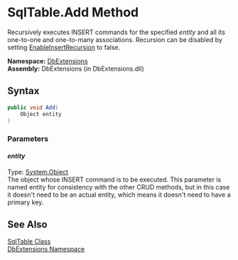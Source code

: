 SqlTable.Add Method
===================
Recursively executes INSERT commands for the specified *entity* and all its one-to-one and one-to-many associations. Recursion can be disabled by setting [EnableInsertRecursion][1] to false.

**Namespace:** [DbExtensions][2]  
**Assembly:** DbExtensions (in DbExtensions.dll)

Syntax
------

```csharp
public void Add(
	Object entity
)
```

### Parameters

#### *entity*
Type: [System.Object][3]  
 The object whose INSERT command is to be executed. This parameter is named entity for consistency with the other CRUD methods, but in this case it doesn't need to be an actual entity, which means it doesn't need to have a primary key.


See Also
--------
[SqlTable Class][4]  
[DbExtensions Namespace][2]  

[1]: ../DatabaseConfiguration/EnableInsertRecursion.md
[2]: ../README.md
[3]: http://msdn.microsoft.com/en-us/library/e5kfa45b
[4]: README.md